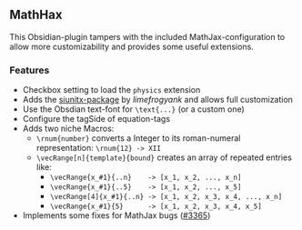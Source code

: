 ## MathHax

This Obsidian-plugin tampers with the included MathJax-configuration to allow more customizability and provides some useful extensions.

### Features

- Checkbox setting to load the `physics` extension
- Adds the [siunitx-package](https://github.com/limefrogyank/siunitx-pcc) by _limefrogyank_ and allows full customization
- Use the Obsdian text-font for `\text{...}` (or a custom one)
- Configure the tagSide of equation-tags
- Adds two niche Macros:
  - `\rnum{number}` converts a Integer to its roman-numeral representation: `\rnum{12} -> XII`
  - `\vecRange[n]{template}{bound}` creates an array of repeated entries like: 
    - `\vecRange{x_#1}{..n}    -> [x_1, x_2, ..., x_n]`
    - `\vecRange{x_#1}{..5}    -> [x_1, x_2, ..., x_5]`
    - `\vecRange[4]{x_#1}{..n} -> [x_1, x_2, x_3, x_4, ..., x_n]`
    - `\vecRange{x_#1}{5}      -> [x_1, x_2, x_3, x_4, x_5]`
- Implements some fixes for MathJax bugs ([\#3365](https://github.com/mathjax/MathJax/issues/3365))